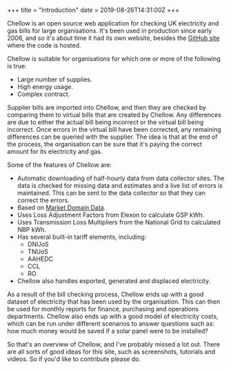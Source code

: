 +++
title = "Introduction"
date = 2019-08-26T14:31:00Z
+++

Chellow is an open source web application for checking UK electricity and gas
bills for large organisations. It's been used in production since early 2006,
and so it's about time it had its own website, besides the [GitHub site](https://github.com/WessexWater/chellow) where the code is hosted.

Chellow is suitable for organisations for which one or more of the following is
true:

* Large number of supplies.
* High energy usage.
* Complex contract. 

Supplier bills are imported into Chellow, and then they are checked by
comparing them to virtual bills that are created by Chellow. Any differences
are due to either the actual bill being incorrect or the virtual bill being
incorrect. Once errors in the virtual bill have been corrected, any remaining
differences can be queried with the supplier. The idea is that at the end of
the process, the organisation can be sure that it's paying the correct amount
for its electricity and gas.

Some of the features of Chellow are:

* Automatic downloading of half-hourly data from data collector sites. The
  data is checked for missing data and estimates and a live list of errors is
  maintained. This can be sent to the data collector so that they can correct
  the errors.
* Based on [Market Domain Data](https://www.elexon.co.uk/operations-settlement/market-domain-data/).
* Uses Loss Adjustment Factors from Elexon to calculate GSP kWh.
* Uses Transmission Loss Multipliers from the National Grid to calculated
  NBP kWh.
* Has several built-in tariff elements, including:
  * DNUoS
  * TNUoS
  * AAHEDC
  * CCL
  * RO
* Chellow also handles exported, generated and displaced electricity.

As a result of the bill checking process, Chellow ends up with a good dataset
of electricity that has been used by the organisation. This can then be used
for monthly reports for finance, purchasing and operations departments. Chellow
also ends up with a good model of electricity costs, which can be run under
different scenarios to answer questions such as: how much money would be saved
if a solar panel were to be installed?

So that's an overview of Chellow, and I've probably missed a lot out. There are
all sorts of good ideas for this site, such as screenshots, tutorials and
videos. So if you'd like to contribute please do.
